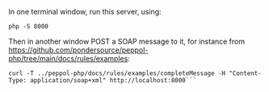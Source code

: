 In one terminal window, run this server, using:
```
php -S 8000
```

Then in another window POST a SOAP message to it, for instance from https://github.com/pondersource/peppol-php/tree/main/docs/rules/examples:
```
curl -T ../peppol-php/docs/rules/examples/completeMessage -H "Content-Type: application/soap+xml" http://localhost:8000```